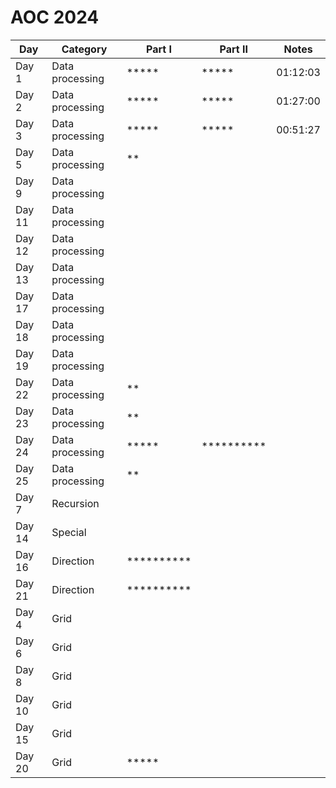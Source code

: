 # AOC 2024



| Day   | Category        | Part I     | Part II    | Notes                  |
|-------|-----------------|------------|------------|------------------------|
| Day 1 | Data processing | *****      | *****      | 01:12:03               |
| Day 2 | Data processing | *****      | *****      | 01:27:00               |
| Day 3 | Data processing | *****      | *****      | 00:51:27               |
| Day 5 | Data processing | **         |            |                        |
| Day 9 | Data processing |            |            |                        |
| Day 11| Data processing |            |            |                        |
| Day 12| Data processing |            |            |                        |
| Day 13| Data processing |            |            |                        |
| Day 17| Data processing |            |            |                        |
| Day 18| Data processing |            |            |                        |
| Day 19| Data processing |            |            |                        |
| Day 22| Data processing | **         |            |                        |
| Day 23| Data processing | **         |            |                        |
| Day 24| Data processing | *****      | ********** |                        |
| Day 25| Data processing | **         |            |                        |
| Day 7 | Recursion       |            |            |                        |
| Day 14| Special         |            |            |                        |
| Day 16| Direction       | ********** |            |                        |
| Day 21| Direction       | ********** |            |                        |
| Day 4 | Grid            |            |            |                        |
| Day 6 | Grid            |            |            |                        |
| Day 8 | Grid            |            |            |                        |
| Day 10| Grid            |            |            |                        |
| Day 15| Grid            |            |            |                        |
| Day 20| Grid            | *****      |            |                        |
